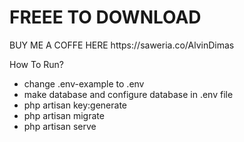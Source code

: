 <h1>FREEE TO DOWNLOAD</h1>
BUY ME A COFFE HERE https://saweria.co/AlvinDimas

How To Run?
- change .env-example to .env
- make database and configure database in .env file
- php artisan key:generate
- php artisan migrate
- php artisan serve
